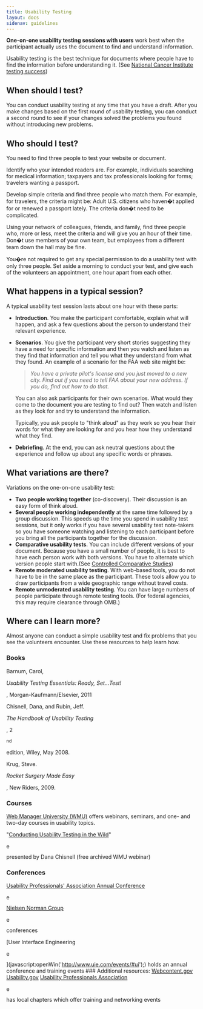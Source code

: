 ```yaml
---
title: Usability Testing
layout: docs
sidenav: guidelines
---
```


**One-on-one usability testing sessions with users** work best when the participant actually uses the document to find and understand information.

Usability testing is the best technique for documents where people have to find the information before understanding it. (See [National Cancer Institute testing success](NCItest.cfm))

## When should I test?

You can conduct usability testing at any time that you have a draft. After you make changes based on the first round of usability testing, you can conduct a second round to see if your changes solved the problems you found without introducing new problems.

## Who should I test?

You need to find three people to test your website or document.

Identify who your intended readers are. For example, individuals searching for medical information; taxpayers and tax professionals looking for forms; travelers wanting a passport.

Develop simple criteria and find three people who match them. For example, for travelers, the criteria might be: Adult U.S. citizens who haven�t applied for or renewed a passport lately. The criteria don�t need to be complicated.

Using your network of colleagues, friends, and family, find three people who, more or less, meet the criteria and will give you an hour of their time. Don�t use members of your own team, but employees from a different team down the hall may be fine.

You�re not required to get any special permission to do a usability test with only three people. Set aside a morning to conduct your test, and give each of the volunteers an appointment, one hour apart from each other.

## What happens in a typical session?

A typical usability test session lasts about one hour with these parts:

- **Introduction**. You make the participant comfortable, explain what will happen, and ask a few questions about the person to understand their relevant experience.
- **Scenarios**. You give the participant very short stories suggesting they have a need for specific information and then you watch and listen as they find that information and tell you what they understand from what they found. An example of a scenario for the FAA web site might be:

  > _You have a private pilot's license and you just moved to a new city. Find out if you need to tell FAA about your new address. If you do, find out how to do that._

  You can also ask participants for their own scenarios. What would they come to the document you are testing to find out? Then watch and listen as they look for and try to understand the information.

  Typically, you ask people to "think aloud" as they work so you hear their words for what they are looking for and you hear how they understand what they find.

- **Debriefing**. At the end, you can ask neutral questions about the experience and follow up about any specific words or phrases.

## What variations are there?

Variations on the one-on-one usability test:

- **Two people working together** (co-discovery). Their discussion is an easy form of think aloud.
- **Several people working independently** at the same time followed by a group discussion. This speeds up the time you spend in usability test sessions, but it only works if you have several usability test note-takers so you have someone watching and listening to each participant before you bring all the participants together for the discussion.
- **Comparative usability tests**. You can include different versions of your document. Because you have a small number of people, it is best to have each person work with both versions. You have to alternate which version people start with.(See [Controlled Comparative Studies](control.cfm))
- **Remote moderated usability testing**. With web-based tools, you do not have to be in the same place as the participant. These tools allow you to draw participants from a wide geographic range without travel costs.
- **Remote unmoderated usability testing**. You can have large numbers of people participate through remote testing tools. (For federal agencies, this may require clearance through OMB.)

## Where can I learn more?

Almost anyone can conduct a simple usability test and fix problems that you see the volunteers encounter. Use these resources to help learn how.

### Books

Barnum, Carol,

<cite>Usability Testing Essentials:  Ready, Set...Test!</cite>

, Morgan-Kaufmann/Elsevier, 2011

Chisnell, Dana, and Rubin, Jeff.

<cite>The Handbook of Usability Testing</cite>

, 2

<sup>nd</sup>

edition, Wiley, May 2008.

Krug, Steve.

<cite>Rocket Surgery Made Easy</cite>

, New Riders, 2009.

### Courses

[Web Manager University (WMU)](javascript:openWin('http://www.webcontent.gov');) offers webinars, seminars, and one- and two-day courses in usability topics.

"[Conducting Usability Testing in the Wild](javascript:openWin('http://www.usa.gov/webcontent/wmu/spring2009/quickeasyinsightful.shtml');)"

<cfoutput>
  <img src="#level#graphics/#exitIcon#" alt="external link icon" width="14" height="14" border="0">
</cfoutput>

presented by Dana Chisnell (free archived WMU webinar)

### Conferences

[Usability Professionals' Association Annual Conference](javascript:openWin('http://www.upassoc.org');)

<cfoutput>
  <img src="#level#graphics/#exitIcon#" alt="external link icon" width="14" height="14" border="0">
</cfoutput>

[Nielsen Norman Group](javascript:openWin('http://www.nngroup.com/events/');)

<cfoutput>
  <img src="#level#graphics/#exitIcon#" alt="external link icon" width="14" height="14" border="0">
</cfoutput>

conferences

[User Interface Engineering

<cfoutput>
  <img src="#level#graphics/#exitIcon#" alt="external link icon" width="14" height="14" border="0">
</cfoutput>

](javascript:openWin('<http://www.uie.com/events/#ui>');) holds an annual conference and training events ### Additional resources: [Webcontent.gov](javascript:openWin('http://www.webcontent.gov');) [Usability.gov](javascript:openWin('http://www.usability.gov');) [Usability Professionals Association](javascript:openWin('http://upassoc.org/chapters/index.html');)

<cfoutput>
  <img src="#level#graphics/#exitIcon#" alt="external link icon" width="14" height="14" border="0">
</cfoutput>

has local chapters which offer training and networking events
